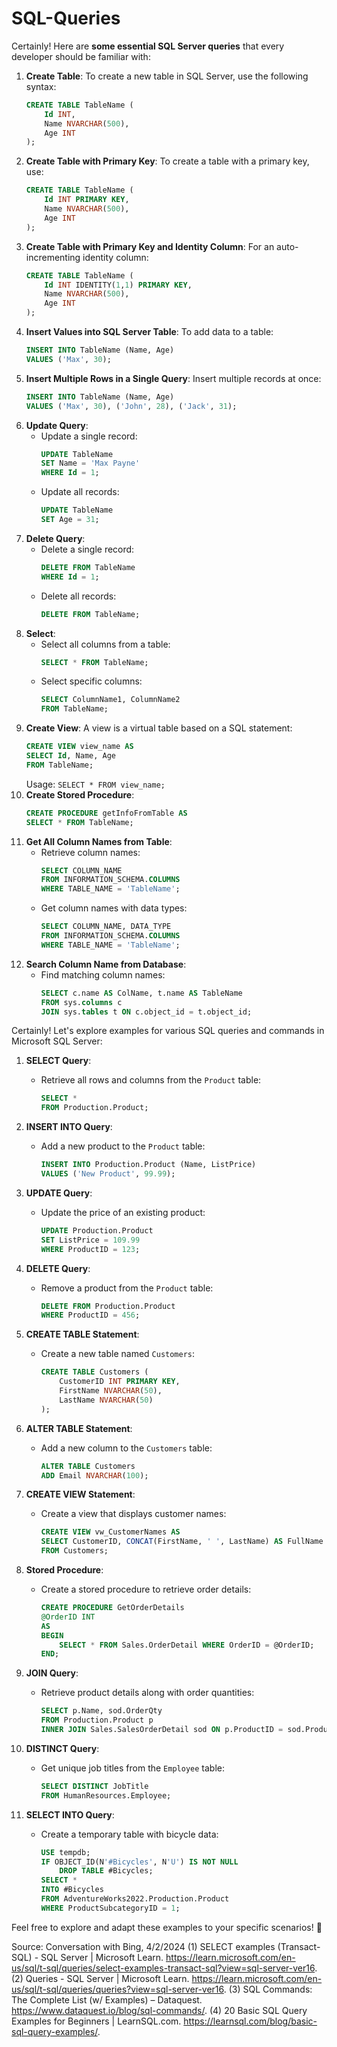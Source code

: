 # SQL-Queries

Certainly! Here are **some essential SQL Server queries** that every developer should be familiar with:

1. **Create Table**: To create a new table in SQL Server, use the following syntax:
    ```sql
    CREATE TABLE TableName (
        Id INT,
        Name NVARCHAR(500),
        Age INT
    );
    ```
2. **Create Table with Primary Key**: To create a table with a primary key, use:
    ```sql
    CREATE TABLE TableName (
        Id INT PRIMARY KEY,
        Name NVARCHAR(500),
        Age INT
    );
    ```
3. **Create Table with Primary Key and Identity Column**: For an auto-incrementing identity column:
    ```sql
    CREATE TABLE TableName (
        Id INT IDENTITY(1,1) PRIMARY KEY,
        Name NVARCHAR(500),
        Age INT
    );
    ```
4. **Insert Values into SQL Server Table**: To add data to a table:
    ```sql
    INSERT INTO TableName (Name, Age)
    VALUES ('Max', 30);
    ```
5. **Insert Multiple Rows in a Single Query**: Insert multiple records at once:
    ```sql
    INSERT INTO TableName (Name, Age)
    VALUES ('Max', 30), ('John', 28), ('Jack', 31);
    ```
6. **Update Query**:
    - Update a single record:
        ```sql
        UPDATE TableName
        SET Name = 'Max Payne'
        WHERE Id = 1;
        ```
    - Update all records:
        ```sql
        UPDATE TableName
        SET Age = 31;
        ```
7. **Delete Query**:
    - Delete a single record:
        ```sql
        DELETE FROM TableName
        WHERE Id = 1;
        ```
    - Delete all records:
        ```sql
        DELETE FROM TableName;
        ```
8. **Select**:
    - Select all columns from a table:
        ```sql
        SELECT * FROM TableName;
        ```
    - Select specific columns:
        ```sql
        SELECT ColumnName1, ColumnName2
        FROM TableName;
        ```
9. **Create View**: A view is a virtual table based on a SQL statement:
    ```sql
    CREATE VIEW view_name AS
    SELECT Id, Name, Age
    FROM TableName;
    ```
    Usage: `SELECT * FROM view_name;`
10. **Create Stored Procedure**:
    ```sql
    CREATE PROCEDURE getInfoFromTable AS
    SELECT * FROM TableName;
    ```
11. **Get All Column Names from Table**:
    - Retrieve column names:
        ```sql
        SELECT COLUMN_NAME
        FROM INFORMATION_SCHEMA.COLUMNS
        WHERE TABLE_NAME = 'TableName';
        ```
    - Get column names with data types:
        ```sql
        SELECT COLUMN_NAME, DATA_TYPE
        FROM INFORMATION_SCHEMA.COLUMNS
        WHERE TABLE_NAME = 'TableName';
        ```
12. **Search Column Name from Database**:
    - Find matching column names:
        ```sql
        SELECT c.name AS ColName, t.name AS TableName
        FROM sys.columns c
        JOIN sys.tables t ON c.object_id = t.object_id;
        ```

Certainly! Let's explore examples for various SQL queries and commands in Microsoft SQL Server:

1. **SELECT Query**:
    - Retrieve all rows and columns from the `Product` table:
        ```sql
        SELECT *
        FROM Production.Product;
        ```

2. **INSERT INTO Query**:
    - Add a new product to the `Product` table:
        ```sql
        INSERT INTO Production.Product (Name, ListPrice)
        VALUES ('New Product', 99.99);
        ```

3. **UPDATE Query**:
    - Update the price of an existing product:
        ```sql
        UPDATE Production.Product
        SET ListPrice = 109.99
        WHERE ProductID = 123;
        ```

4. **DELETE Query**:
    - Remove a product from the `Product` table:
        ```sql
        DELETE FROM Production.Product
        WHERE ProductID = 456;
        ```

5. **CREATE TABLE Statement**:
    - Create a new table named `Customers`:
        ```sql
        CREATE TABLE Customers (
            CustomerID INT PRIMARY KEY,
            FirstName NVARCHAR(50),
            LastName NVARCHAR(50)
        );
        ```

6. **ALTER TABLE Statement**:
    - Add a new column to the `Customers` table:
        ```sql
        ALTER TABLE Customers
        ADD Email NVARCHAR(100);
        ```

7. **CREATE VIEW Statement**:
    - Create a view that displays customer names:
        ```sql
        CREATE VIEW vw_CustomerNames AS
        SELECT CustomerID, CONCAT(FirstName, ' ', LastName) AS FullName
        FROM Customers;
        ```

8. **Stored Procedure**:
    - Create a stored procedure to retrieve order details:
        ```sql
        CREATE PROCEDURE GetOrderDetails
        @OrderID INT
        AS
        BEGIN
            SELECT * FROM Sales.OrderDetail WHERE OrderID = @OrderID;
        END;
        ```

9. **JOIN Query**:
    - Retrieve product details along with order quantities:
        ```sql
        SELECT p.Name, sod.OrderQty
        FROM Production.Product p
        INNER JOIN Sales.SalesOrderDetail sod ON p.ProductID = sod.ProductID;
        ```

10. **DISTINCT Query**:
    - Get unique job titles from the `Employee` table:
        ```sql
        SELECT DISTINCT JobTitle
        FROM HumanResources.Employee;
        ```

11. **SELECT INTO Query**:
    - Create a temporary table with bicycle data:
        ```sql
        USE tempdb;
        IF OBJECT_ID(N'#Bicycles', N'U') IS NOT NULL
            DROP TABLE #Bicycles;
        SELECT *
        INTO #Bicycles
        FROM AdventureWorks2022.Production.Product
        WHERE ProductSubcategoryID = 1;
        ```

Feel free to explore and adapt these examples to your specific scenarios! 🚀

Source: Conversation with Bing, 4/2/2024
(1) SELECT examples (Transact-SQL) - SQL Server | Microsoft Learn. https://learn.microsoft.com/en-us/sql/t-sql/queries/select-examples-transact-sql?view=sql-server-ver16.
(2) Queries - SQL Server | Microsoft Learn. https://learn.microsoft.com/en-us/sql/t-sql/queries/queries?view=sql-server-ver16.
(3) SQL Commands: The Complete List (w/ Examples) – Dataquest. https://www.dataquest.io/blog/sql-commands/.
(4) 20 Basic SQL Query Examples for Beginners | LearnSQL.com. https://learnsql.com/blog/basic-sql-query-examples/.

